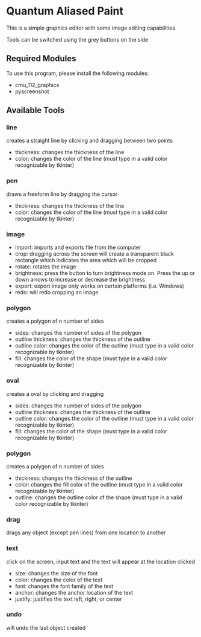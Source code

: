 # Quantum Aliased Paint

This is a simple graphics editor with some image editing capabilities. 

Tools can be switched using the grey buttons on the side

## Required Modules

To use this program, please install the following modules:
* cmu_112_graphics
* pyscreenshot

## Available Tools

### line
creates a straight line by clicking and dragging between two points
* thickness: changes the thickness of the line
* color: changes the color of the line (must type in a valid color recognizable by tkinter)

### pen
draws a freeform line by dragging the cursor
* thickness: changes the thickness of the line
* color: changes the color of the line (must type in a valid color recognizable by tkinter)

### image
* import: imports and exports file from the computer
* crop: dragging across the screen will create a transparent black rectangle which indicates the area which will be cropped
* rotate: rotates the image 
* brightness: press the button to turn brightness mode on. Press the up or down arrows to increase or decrease the brightness
* export: export image only works on certain platforms (i.e. Windows)
* redo: will redo cropping an image

### polygon
creates a polygon of n number of sides
* sides: changes the number of sides of the polygon
* outline thickness: changes the thickness of the outline
* outline color: changes the color of the outline (must type in a valid color recognizable by tkinter)
* fill: changes the color of the shape (must type in a valid color recognizable by tkinter)

### oval
creates a oval by clicking and dragging
* sides: changes the number of sides of the polygon
* outline thickness: changes the thickness of the outline
* outline color: changes the color of the outline (must type in a valid color recognizable by tkinter)
* fill: changes the color of the shape (must type in a valid color recognizable by tkinter)

### polygon
creates a polygon of n number of sides
* thickness: changes the thickness of the outline
* color: changes the fill color of the outline (must type in a valid color recognizable by tkinter)
* outline: changes the outline color of the shape (must type in a valid color recognizable by tkinter)

### drag
drags any object (except pen lines) from one location to another

### text
click on the screen, input text and the text will appear at the location clicked
* size: changes the size of the font
* color: changes the color of the text
* font: changes the font family of the text
* anchor: changes the anchor location of the text
* justify: justifies the text left, right, or center

### undo
 will undo the last object created

